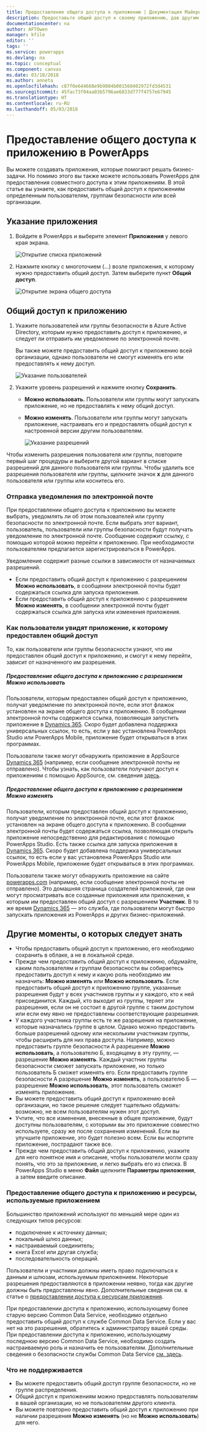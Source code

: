 ```yaml
---
title: Предоставление общего доступа к приложению | Документация Майкрософт
description: Предоставьте общий доступ к своему приложению, дав другим пользователям разрешение запускать его или изменять.
documentationcenter: na
author: AFTOwen
manager: kfile
editor: ''
tags: ''
ms.service: powerapps
ms.devlang: na
ms.topic: conceptual
ms.component: canvas
ms.date: 03/18/2018
ms.author: anneta
ms.openlocfilehash: c87f0e644668e9b9804b001560402972fd3d4531
ms.sourcegitcommit: 45fac73f04aa03b5796ae6833d777f4757e67945
ms.translationtype: HT
ms.contentlocale: ru-RU
ms.lasthandoff: 05/03/2018
---
```

# <a name="share-an-app-in-powerapps"></a>Предоставление общего доступа к приложению в PowerApps
Вы можете создавать приложения, которые помогают решать бизнес-задачи. Но помимо этого вы также можете использовать PowerApps для предоставления совместного доступа к этим приложениям. В этой статье вы узнаете, как предоставить общий доступ к приложениям определенным пользователям, группам безопасности или всей организации.

## <a name="specify-an-app"></a>Указание приложения
1. Войдите в PowerApps и выберите элемент **Приложения** у левого края экрана.

    ![Открытие списка приложений](./media/share-app/file-apps.png)

1. Нажмите кнопку с многоточием (...) возле приложения, к которому нужно предоставить общий доступ. Затем выберите пункт **Общий доступ**.

    ![Открытие экрана общего доступа](./media/share-app/ellipsis-share.png)

## <a name="share-an-app"></a>Общий доступ к приложению
1. Укажите пользователей или группы безопасности в Azure Active Directory, которым нужно предоставить доступ к приложению, и следует ли отправить им уведомление по электронной почте.

    Вы также можете предоставить общий доступ к приложению всей организации, однако пользователи не смогут изменять его или предоставлять к нему доступ.

    ![Указание пользователей](./media/share-app/share-list.png)

1. Укажите уровень разрешений и нажмите кнопку **Сохранить**.

    * **Можно использовать.** Пользователи или группы могут запускать приложение, но не предоставлять к нему общий доступ.
    * **Можно изменять**. Пользователи или группы могут запускать приложение, настраивать его и предоставлять общий доступ к настроенной версии другим пользователям.

        ![Указание разрешений](./media/share-app/edit-use.png)

Чтобы изменить разрешения пользователя или группы, повторите первый шаг процедуры и выберите другой вариант в списке разрешений для данного пользователя или группы. Чтобы удалить все разрешения пользователя или группы, щелкните значок **x** для данного пользователя или группы или коснитесь его.

### <a name="send-email-notification"></a>Отправка уведомления по электронной почте
При предоставлении общего доступа к приложению вы можете выбрать, уведомлять ли об этом пользователей или группу безопасности по электронной почте. Если выбрать этот вариант, пользователь, пользователи или группы безопасности будут получать уведомление по электронной почте. Сообщение содержит ссылку, с помощью которой можно перейти к приложению. При необходимости пользователям предлагается зарегистрироваться в PowerApps.

Уведомление содержит разные ссылки в зависимости от назначаемых разрешений.

- Если предоставить общий доступ к приложению с разрешением **Можно использовать**, в сообщении электронной почты будет содержаться ссылка для запуска приложения.
- Если предоставить общий доступ к приложению с разрешением **Можно изменять**, в сообщении электронной почты будет содержаться ссылка для запуска или изменения приложения.

### <a name="how-do-my-users-see-the-app-i-shared"></a>Как пользователи увидят приложение, к которому предоставлен общий доступ
То, как пользователи или группы безопасности узнают, что им предоставлен общий доступ к приложению, и смогут к нему перейти, зависит от назначенного им разрешения.

##### <a name="if-you-shared-an-app-with-can-use-permission"></a>Предоставление общего доступа к приложению с разрешением *Можно использовать*
Пользователи, которым предоставлен общий доступ к приложению, получат уведомление по электронной почте, если этот флажок установлен на экране общего доступа к приложению. В сообщении электронной почты содержится ссылка, позволяющая запустить приложение в [Dynamics 365](http://home.dynamics.com). Скоро будет добавлена поддержка универсальных ссылок, то есть, если у вас установлена PowerApps Studio или PowerApps Mobile, приложение будет открываться в этих программах.

Пользователи также могут обнаружить приложение в AppSource [Dynamics 365](http://home.dynamics.com) (например, если сообщение электронной почты не отправлено). Чтобы узнать, как пользователи получают доступ к приложениям с помощью AppSource, см. сведения [здесь](../../user/app-source.md).

##### <a name="if-you-shared-an-app-with-can-edit-permission"></a>Предоставление общего доступа к приложению с разрешением *Можно изменять*
Пользователи, которым предоставлен общий доступ к приложению, получат уведомление по электронной почте, если этот флажок установлен на экране общего доступа к приложению. В сообщении электронной почты будет содержаться ссылка, позволяющая открыть приложение непосредственно для редактирования с помощью PowerApps Studio. Есть также ссылка для запуска приложения в [Dynamics 365](http://home.dynamics.com). Скоро будет добавлена поддержка универсальных ссылок, то есть если у вас установлена PowerApps Studio или PowerApps Mobile, приложение будет открываться в этих программах.

Пользователи также могут обнаружить приложение на сайте [powerapps.com](http://web.powerapps.com) (например, если сообщение электронной почты не отправлено). Это домашняя страница создателей приложений, где они могут просматривать все созданные приложения или приложения, к которым им предоставлен общий доступ с разрешением **Участник**. В то же время [Dynamics 365](http://home.dynamics.com) — это служба, где пользователи могут быстро запускать приложения из PowerApps и других бизнес-приложений.

## <a name="other-things-to-know"></a>Другие моменты, о которых следует знать
* Чтобы предоставить общий доступ к приложению, его необходимо сохранить в облаке, а не в локальной среде.
* Прежде чем предоставить общий доступ к приложению, обдумайте, каким пользователям и группам безопасности вы собираетесь предоставить доступ к нему и какую роль необходимо им назначить: **Можно изменять** или **Можно использовать**. Если предоставить общий доступ к приложению группе, указанные разрешения будут у всех участников группы и у каждого, кто к ней присоединится. Каждый, кто выходит из группы, теряет эти разрешения, если он не состоит в другой группе с таким доступом или если ему явно не предоставлены соответствующие разрешения.
* У каждого участника группы есть те же разрешения на приложение, которые назначались группе в целом. Однако можно предоставить больше разрешений одному или нескольким участникам группы, чтобы расширить для них права доступа. Например, можно предоставить группе безопасности А разрешение **Можно использовать**, а пользователю Б, входящему в эту группу, — разрешение **Можно изменять**. Каждый участник группы безопасности сможет запускать приложение, но только пользователь Б сможет изменять его. Если предоставить группе безопасности А разрешение **Можно изменять**, а пользователю Б — разрешение **Можно использовать**, этот пользователь сможет изменять приложение.
* Вы можете предоставить общий доступ к приложению всей организации, но такое решение следует тщательно обдумать: возможно, не всем пользователям нужен этот доступ.
* Учтите, что все изменения, внесенные в общее приложение, будут доступны пользователям, с которыми вы это приложение совместно используете, сразу же после сохранения изменений. Если вы улучшите приложение, это будет полезно всем. Если вы испортите приложение, пострадают также все.
* Прежде чем предоставить общий доступ к приложению, укажите для него понятное имя и описание, чтобы пользователи могли сразу понять, что это за приложение, и легко выбрать его из списка. В PowerApps Studio в меню **Файл** щелкните **Параметры приложения**, а затем введите описание.

### <a name="app-sharing-and-the-resources-the-app-uses"></a>Предоставление общего доступа к приложению и ресурсы, используемые приложением
Большинство приложений используют по меньшей мере один из следующих типов ресурсов:

* подключение к источнику данных;
* локальный шлюз данных;
* настраиваемый соединитель;
* книга Excel или другая служба;
* последовательность операций.

Пользователи и участники должны иметь право подключаться к данным и шлюзам, используемым приложением. Некоторые разрешения предоставляются в приложении неявно, тогда как другие должны быть предоставлены явно. Дополнительные сведения см. в статье о [предоставлении доступа к ресурсам приложения](share-app-resources.md).

При предоставлении доступа к приложению, использующему более старую версию Common Data Service, необходимо отдельно предоставить общий доступ к службе Common Data Service. Если у вас нет на это разрешения, обратитесь к администратору вашей среды. При предоставлении доступа к приложению, использующему последнюю версию Common Data Service, необходимо создать настраиваемую роль и назначить ее пользователям. Дополнительные сведения о безопасности службы Common Data Service [см. здесь](../../administrator/database-security.md).

### <a name="what-isnt-supported"></a>Что не поддерживается
* Вы можете предоставить общий доступ группе безопасности, но не группе распределения.
* Общий доступ к приложениям можно предоставлять пользователям в вашей организации, но не пользователям другого клиента.
* Вы можете повторно предоставить общий доступ к приложению при наличии разрешения **Можно изменять** (но не **Можно использовать**) для него.
